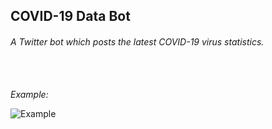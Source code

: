 ## COVID-19 Data Bot
<h6>A Twitter bot which posts the latest COVID-19 virus statistics.</h6>

<br>
<br>
<i>Example:</i>

![Example](https://user-images.githubusercontent.com/33767581/108703014-09235300-74d8-11eb-9eea-cbd4477e7103.png)
